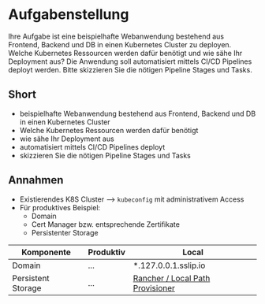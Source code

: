 # Aufgabenstellung

Ihre Aufgabe ist eine beispielhafte Webanwendung bestehend aus Frontend, Backend und
DB in einen Kubernetes Cluster zu deployen. Welche Kubernetes Ressourcen werden dafür
benötigt und wie sähe Ihr Deployment aus? Die Anwendung soll automatisiert mittels CI/CD
Pipelines deployt werden. Bitte skizzieren Sie die nötigen Pipeline Stages und Tasks.

## Short

- beispielhafte Webanwendung bestehend aus Frontend, Backend und DB in einen Kubernetes Cluster
- Welche Kubernetes Ressourcen werden dafür benötigt
- wie sähe Ihr Deployment aus
- automatisiert mittels CI/CD Pipelines deployt
- skizzieren Sie die nötigen Pipeline Stages und Tasks

## Annahmen

- Existierendes K8S Cluster --> `kubeconfig` mit administrativem Access
- Für produktives Beispiel:
    - Domain
    - Cert Manager bzw. entsprechende Zertifikate
    - Persistenter Storage

| Komponente         | Produktiv | Local                                                                                 |
|--------------------|-----------|---------------------------------------------------------------------------------------|
| Domain             | ...       | \*.127.0.0.1.sslip.io                                                                 |
| Persistent Storage | ...       | [Rancher / Local Path Provisioner](https://github.com/rancher/local-path-provisioner) |